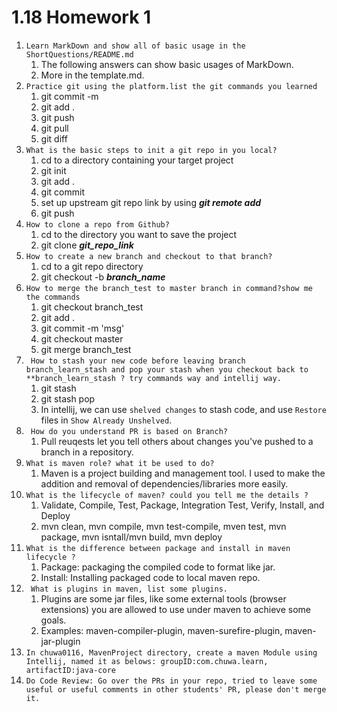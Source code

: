 # 1.18 Homework 1 
1. ``Learn MarkDown and show all of basic usage in the ShortQuestions/README.md``
   1. The following answers can show basic usages of MarkDown.
   2. More in the template.md.
2. ``Practice git using the platform.list the git commands you learned``
   1. git commit -m
   2. git add .
   3. git push
   4. git pull
   5. git diff
3. ``What is the basic steps to init a git repo in you local?``
   1. cd to a directory containing your target project
   2. git init
   3. git add .
   4. git commit
   5. set up upstream git repo link by using ***git remote add***
   6. git push
4. ``How to clone a repo from Github?``
   1. cd to the directory you want to save the project
   2. git clone ***git_repo_link*** 
5. ``How to create a new branch and checkout to that branch?``
   1. cd to a git repo directory
   2. git checkout -b ***branch_name***
6. ``How to merge the branch_test to master branch in command?show me the commands``
   1. git checkout branch_test
   2. git add .
   3. git commit -m 'msg'
   4. git checkout master
   5. git merge branch_test
7. `` How to stash your new code before leaving branch branch_learn_stash and pop your stash when you checkout back to **branch_learn_stash ? try commands way and intellij way.``
   1. git stash
   2. git stash pop
   3. In intellij, we can use ``shelved changes`` to stash code, and use ``Restore`` files in ``Show Already Unshelved``.
8.  `` How do you understand PR is based on Branch?``
    1.  Pull reuqests let you tell others about changes you've pushed to a branch in a repository.
9.  ``What is maven role? what it be used to do?``
    1.  Maven is a project building and management tool. I used to make the addition and removal of dependencies/libraries more easily.
10. ``What is the lifecycle of maven? could you tell me the details ?``
    1.  Validate, Compile, Test, Package, Integration Test, Verify, Install, and Deploy
    2.  mvn clean, mvn compile, mvn test-compile, mven test, mvn package, mvn isntall/mvn build, mvn deploy
11. ``What is the difference between package and install in maven lifecycle ?``
    1.  Package: packaging the compiled code to format like jar.
    2.  Install: Installing packaged code to local maven repo.
12. `` What is plugins in maven, list some plugins.``
    1.  Plugins are some jar files, like some external tools (browser extensions) you are allowed to use under maven to achieve some goals.
    2.  Examples: maven-compiler-plugin, maven-surefire-plugin, maven-jar-plugin
13. ``In chuwa0116, MavenProject directory, create a maven Module using Intellij, named it as belows: groupID:com.chuwa.learn, artifactID:java-core``
14. ``Do Code Review: Go over the PRs in your repo, tried to leave some useful or useful comments in other
students' PR, please don't merge it.``